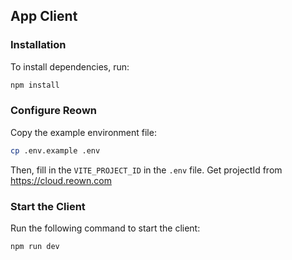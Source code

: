 ## App Client

### Installation

To install dependencies, run:
```bash
npm install
```

### Configure Reown

Copy the example environment file:
```bash
cp .env.example .env
```
Then, fill in the `VITE_PROJECT_ID` in the `.env` file. Get projectId from https://cloud.reown.com

### Start the Client

Run the following command to start the client:
```bash
npm run dev
```

